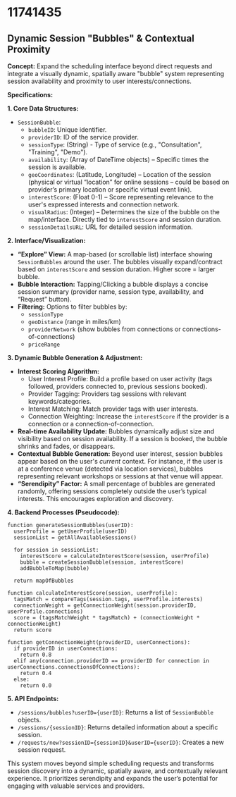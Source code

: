 # 11741435

## Dynamic Session "Bubbles" & Contextual Proximity

**Concept:** Expand the scheduling interface beyond direct requests and integrate a visually dynamic, spatially aware "bubble" system representing session availability and proximity to user interests/connections.

**Specifications:**

**1. Core Data Structures:**

*   `SessionBubble`:
    *   `bubbleID`: Unique identifier.
    *   `providerID`: ID of the service provider.
    *   `sessionType`: (String) - Type of service (e.g., "Consultation", "Training", "Demo").
    *   `availability`: (Array of DateTime objects) – Specific times the session is available.
    *   `geoCoordinates`: (Latitude, Longitude) – Location of the session (physical or virtual “location” for online sessions – could be based on provider’s primary location or specific virtual event link).
    *   `interestScore`: (Float 0-1) – Score representing relevance to the user's expressed interests and connection network.
    *   `visualRadius`: (Integer) – Determines the size of the bubble on the map/interface. Directly tied to `interestScore` and session duration.
    *   `sessionDetailsURL`: URL for detailed session information.

**2. Interface/Visualization:**

*   **“Explore” View:**  A map-based (or scrollable list) interface showing `SessionBubbles` around the user. The bubbles visually expand/contract based on `interestScore` and session duration. Higher score = larger bubble.
*   **Bubble Interaction:** Tapping/Clicking a bubble displays a concise session summary (provider name, session type, availability, and “Request” button).
*   **Filtering:** Options to filter bubbles by:
    *   `sessionType`
    *   `geoDistance` (range in miles/km)
    *   `providerNetwork` (show bubbles from connections or connections-of-connections)
    *   `priceRange`

**3. Dynamic Bubble Generation & Adjustment:**

*   **Interest Scoring Algorithm:**
    *   User Interest Profile: Build a profile based on user activity (tags followed, providers connected to, previous sessions booked).
    *   Provider Tagging: Providers tag sessions with relevant keywords/categories.
    *   Interest Matching: Match provider tags with user interests.
    *   Connection Weighting: Increase the `interestScore` if the provider is a connection or a connection-of-connection.
*   **Real-time Availability Update:** Bubbles dynamically adjust size and visibility based on session availability.  If a session is booked, the bubble shrinks and fades, or disappears.
*    **Contextual Bubble Generation:** Beyond user interest, session bubbles appear based on the user's *current* context. For instance, if the user is at a conference venue (detected via location services), bubbles representing relevant workshops or sessions at that venue will appear.
*   **“Serendipity” Factor:** A small percentage of bubbles are generated randomly, offering sessions completely outside the user’s typical interests.  This encourages exploration and discovery.

**4. Backend Processes (Pseudocode):**

```
function generateSessionBubbles(userID):
  userProfile = getUserProfile(userID)
  sessionList = getAllAvailableSessions()

  for session in sessionList:
    interestScore = calculateInterestScore(session, userProfile)
    bubble = createSessionBubble(session, interestScore)
    addBubbleToMap(bubble)

  return mapOfBubbles

function calculateInterestScore(session, userProfile):
  tagsMatch = compareTags(session.tags, userProfile.interests)
  connectionWeight = getConnectionWeight(session.providerID, userProfile.connections)
  score = (tagsMatchWeight * tagsMatch) + (connectionWeight * connectionWeight)
  return score

function getConnectionWeight(providerID, userConnections):
  if providerID in userConnections:
    return 0.8
  elif any(connection.providerID == providerID for connection in userConnections.connectionsOfConnections):
    return 0.4
  else:
    return 0.0
```

**5. API Endpoints:**

*   `/sessions/bubbles?userID={userID}`: Returns a list of `SessionBubble` objects.
*   `/sessions/{sessionID}`: Returns detailed information about a specific session.
*   `/requests/new?sessionID={sessionID}&userID={userID}`: Creates a new session request.

This system moves beyond simple scheduling requests and transforms session discovery into a dynamic, spatially aware, and contextually relevant experience. It prioritizes serendipity and expands the user’s potential for engaging with valuable services and providers.